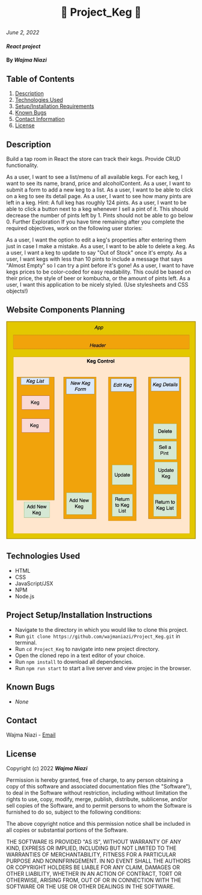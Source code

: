 # <p align="center"> 🎫 **Project_Keg** 🎫 </p>

_June 2, 2022_

#### _React project_

#### By _**Wajma Niazi**_

## Table of Contents

1. [Description](#description)
2. [Technologies Used](#technologies)
3. [Setup/Installation Requirements](#setup)
4. [Known Bugs](#bugs)
5. [Contact Information](#contact)
6. [License](#license)

## Description <a id="description"></a>

Build a tap room in React the store can track their kegs. Provide CRUD functionality.

As a user, I want to see a list/menu of all available kegs. For each keg, I want to see its name, brand, price and alcoholContent.
As a user, I want to submit a form to add a new keg to a list.
As a user, I want to be able to click on a keg to see its detail page.
As a user, I want to see how many pints are left in a keg. Hint: A full keg has roughly 124 pints.
As a user, I want to be able to click a button next to a keg whenever I sell a pint of it. This should decrease the number of pints left by 1. Pints should not be able to go below 0.
Further Exploration
If you have time remaining after you complete the required objectives, work on the following user stories:

As a user, I want the option to edit a keg's properties after entering them just in case I make a mistake.
As a user, I want to be able to delete a keg.
As a user, I want a keg to update to say "Out of Stock" once it's empty.
As a user, I want kegs with less than 10 pints to include a message that says "Almost Empty" so I can try a pint before it's gone!
As a user, I want to have kegs prices to be color-coded for easy readability. This could be based on their price, the style of beer or kombucha, or the amount of pints left.
As a user, I want this application to be nicely styled. (Use stylesheets and CSS objects!)

## Website Components Planning

<img src="./src/img/flow_Chart.jpg">

## Technologies Used <a id="technologies"></a>

- HTML
- CSS
- JavaScript/JSX
- NPM
- Node.js

## Project Setup/Installation Instructions <a id="setup"></a>

- Navigate to the directory in which you would like to clone this project.
- Run `git clone https://github.com/wajmaniazi/Project_Keg.git` in terminal.
- Run `cd Project_Keg` to navigate into new project directory.
- Open the cloned repo in a text editor of your choice.
- Run `npm install` to download all dependencies.
- Run `npm run start` to start a live server and view projec in the browser.

## Known Bugs <a id="bugs"></a>

- _None_

## Contact <a id="contact"></a>

Wajma Niazi - [Email](mailto:w1niazi@hotmail.com)

## License <a id="license"></a>

Copyright (c) 2022 **_Wajma Niazi_**

Permission is hereby granted, free of charge, to any person obtaining a copy of this software and associated documentation files (the "Software"), to deal in the Software without restriction, including without limitation the rights to use, copy, modify, merge, publish, distribute, sublicense, and/or sell copies of the Software, and to permit persons to whom the Software is furnished to do so, subject to the following conditions:

The above copyright notice and this permission notice shall be included in all copies or substantial portions of the Software.

THE SOFTWARE IS PROVIDED "AS IS", WITHOUT WARRANTY OF ANY KIND, EXPRESS OR IMPLIED, INCLUDING BUT NOT LIMITED TO THE WARRANTIES OF MERCHANTABILITY, FITNESS FOR A PARTICULAR PURPOSE AND NONINFRINGEMENT. IN NO EVENT SHALL THE AUTHORS OR COPYRIGHT HOLDERS BE LIABLE FOR ANY CLAIM, DAMAGES OR OTHER LIABILITY, WHETHER IN AN ACTION OF CONTRACT, TORT OR OTHERWISE, ARISING FROM, OUT OF OR IN CONNECTION WITH THE SOFTWARE OR THE USE OR OTHER DEALINGS IN THE SOFTWARE.
